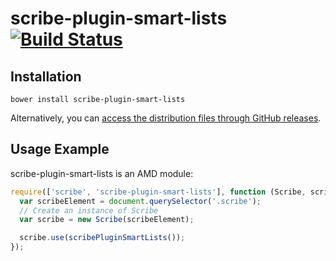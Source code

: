 # scribe-plugin-smart-lists [![Build Status](https://travis-ci.org/guardian/scribe-plugin-smart-lists.svg?branch=master)](https://travis-ci.org/guardian/scribe-plugin-smart-lists)

## Installation
```
bower install scribe-plugin-smart-lists
```

Alternatively, you can [access the distribution files through GitHub releases](https://github.com/guardian/scribe-plugin-smart-lists/releases).

## Usage Example

scribe-plugin-smart-lists is an AMD module:

``` js
require(['scribe', 'scribe-plugin-smart-lists'], function (Scribe, scribePluginSmartLists) {
  var scribeElement = document.querySelector('.scribe');
  // Create an instance of Scribe
  var scribe = new Scribe(scribeElement);

  scribe.use(scribePluginSmartLists());
});
```
